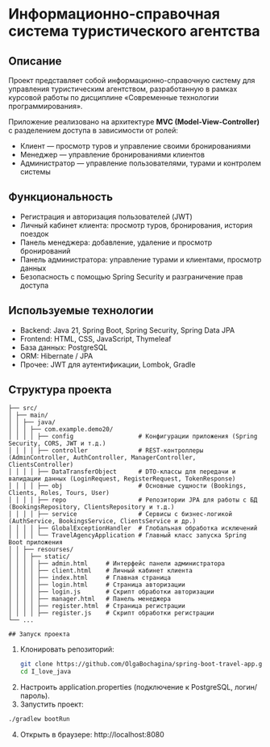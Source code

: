 # Информационно-справочная система туристического агентства

## Описание
Проект представляет собой информационно-справочную систему для управления туристическим агентством, разработанную в рамках курсовой работы по дисциплине «Современные технологии программирования».

Приложение реализовано на архитектуре **MVC (Model-View-Controller)** с разделением доступа в зависимости от ролей:
- Клиент — просмотр туров и управление своими бронированиями
- Менеджер — управление бронированиями клиентов
- Администратор — управление пользователями, турами и контролем системы

## Функциональность
- Регистрация и авторизация пользователей (JWT)
- Личный кабинет клиента: просмотр туров, бронирования, история поездок
- Панель менеджера: добавление, удаление и просмотр бронирований
- Панель администратора: управление турами и клиентами, просмотр данных
- Безопасность с помощью Spring Security и разграничение прав доступа

## Используемые технологии
- Backend: Java 21, Spring Boot, Spring Security, Spring Data JPA  
- Frontend: HTML, CSS, JavaScript, Thymeleaf  
- База данных: PostgreSQL  
- ORM: Hibernate / JPA  
- Прочее: JWT для аутентификации, Lombok, Gradle
  
## Структура проекта
```i_love_java-master/
├── src/
│ ├── main/
│ │ ├── java/
│ │ │ ├── com.example.demo20/
│ │ │ │ ├── config                  # Конфигурации приложения (Spring Security, CORS, JWT и т.д.)
│ │ │ │ ├── controller              # REST-контроллеры (AdminController, AuthController, ManagerController, ClientsController)
│ │ │ │ ├── DataTransferObject      # DTO-классы для передачи и валидации данных (LoginRequest, RegisterRequest, TokenResponse)
│ │ │ │ ├── obj                     # Основные сущности (Bookings, Clients, Roles, Tours, User)
│ │ │ │ ├── repo                    # Репозитории JPA для работы с БД (BookingsRepository, ClientsRepository и т.д.)
│ │ │ │ ├── service                 # Сервисы с бизнес-логикой (AuthService, BookingsService, ClientsService и др.)
│ │ │ │ ├── GlobalExceptionHandler  # Глобальная обработка исключений
│ │ │ │ └── TravelAgencyApplication # Главный класс запуска Spring Boot приложения
│ │ ├── resourses/
│ │ │ ├── static/
│ │ │ │ ├── admin.html     # Интерфейс панели администратора
│ │ │ │ ├── client.html    # Личный кабинет клиента
│ │ │ │ ├── index.html     # Главная страница
│ │ │ │ ├── login.html     # Страница авторизации
│ │ │ │ ├── login.js       # Скрипт обработки авторизации
│ │ │ │ ├── manager.html   # Панель менеджера
│ │ │ │ ├── register.html  # Страница регистрации
│ │ │ │ ├── register.js    # Скрипт обработки регистрации
└── ... 

## Запуск проекта
```
1. Клонировать репозиторий:
   ```bash
   git clone https://github.com/OlgaBochagina/spring-boot-travel-app.git
   cd I_love_java
2. Настроить application.properties (подключение к PostgreSQL, логин/пароль).
3. Запустить проект:
```bash
./gradlew bootRun
```
4. Открыть в браузере: http://localhost:8080

